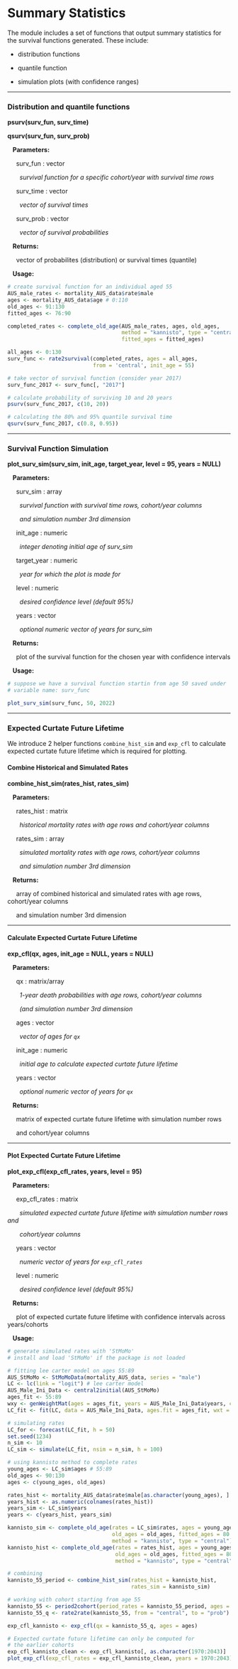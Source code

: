 # Summary Statistics

The module includes a set of functions that output summary statistics for the survival functions 
generated. These include: 

* distribution functions

* quantile function

* simulation plots (with confidence ranges)

---

### Distribution and quantile functions

**psurv(surv_fun, surv_time)**

**qsurv(surv_fun, surv_prob)**

&nbsp;&nbsp; **Parameters:**

&nbsp;&nbsp;&nbsp;&nbsp; surv_fun : vector

&nbsp;&nbsp;&nbsp;&nbsp;&nbsp;&nbsp; *survival function for a specific cohort/year with survival time rows*

&nbsp;&nbsp;&nbsp;&nbsp; surv_time : vector

&nbsp;&nbsp;&nbsp;&nbsp;&nbsp;&nbsp; *vector of survival times*

&nbsp;&nbsp;&nbsp;&nbsp; surv_prob : vector

&nbsp;&nbsp;&nbsp;&nbsp;&nbsp;&nbsp; *vector of survival probabilities*

&nbsp;&nbsp; **Returns:**

&nbsp;&nbsp;&nbsp;&nbsp; vector of probabilites (distribution) or survival times (quantile)

&nbsp;&nbsp; **Usage:**

```r
# create survival function for an individual aged 55
AUS_male_rates <- mortality_AUS_data$rate$male
ages <- mortality_AUS_data$age # 0:110
old_ages <- 91:130
fitted_ages <- 76:90

completed_rates <- complete_old_age(AUS_male_rates, ages, old_ages,
                                    method = "kannisto", type = "central",
                                    fitted_ages = fitted_ages)

all_ages <- 0:130
surv_func <- rate2survival(completed_rates, ages = all_ages,
                           from = 'central', init_age = 55)

# take vector of survival function (consider year 2017)
surv_func_2017 <- surv_func[, "2017"]

# calculate probability of surviving 10 and 20 years
psurv(surv_func_2017, c(10, 20))

# calculating the 80% and 95% quantile survival time
qsurv(surv_func_2017, c(0.8, 0.95))
```

---

### Survival Function Simulation

**plot_surv_sim(surv_sim, init_age, target_year, level = 95, years = NULL)**

&nbsp;&nbsp; **Parameters:**

&nbsp;&nbsp;&nbsp;&nbsp; surv_sim : array

&nbsp;&nbsp;&nbsp;&nbsp;&nbsp;&nbsp; *survival function with survival time rows, cohort/year columns*

&nbsp;&nbsp;&nbsp;&nbsp;&nbsp;&nbsp; *and simulation number 3rd dimension*

&nbsp;&nbsp;&nbsp;&nbsp; init_age : numeric

&nbsp;&nbsp;&nbsp;&nbsp;&nbsp;&nbsp; *integer denoting initial age of surv_sim*

&nbsp;&nbsp;&nbsp;&nbsp; target_year : numeric

&nbsp;&nbsp;&nbsp;&nbsp;&nbsp;&nbsp; *year for which the plot is made for*

&nbsp;&nbsp;&nbsp;&nbsp; level : numeric

&nbsp;&nbsp;&nbsp;&nbsp;&nbsp;&nbsp; *desired confidence level (default 95%)*

&nbsp;&nbsp;&nbsp;&nbsp; years : vector

&nbsp;&nbsp;&nbsp;&nbsp;&nbsp;&nbsp; *optional numeric vector of years for surv_sim*

&nbsp;&nbsp; **Returns:**

&nbsp;&nbsp;&nbsp;&nbsp; plot of the survival function for the chosen year with confidence intervals

&nbsp;&nbsp; **Usage:**

```r
# suppose we have a survival function startin from age 50 saved under 
# variable name: surv_func

plot_surv_sim(surv_func, 50, 2022)
```

---

### Expected Curtate Future Lifetime

We introduce 2 helper functions `combine_hist_sim` and `exp_cfl` to calculate expected curtate future lifetime
which is required for plotting.

#### Combine Historical and Simulated Rates

**combine_hist_sim(rates_hist, rates_sim)**

&nbsp;&nbsp; **Parameters:**

&nbsp;&nbsp;&nbsp;&nbsp; rates_hist : matrix

&nbsp;&nbsp;&nbsp;&nbsp;&nbsp;&nbsp; *historical mortality rates with age rows and cohort/year columns*

&nbsp;&nbsp;&nbsp;&nbsp; rates_sim : array

&nbsp;&nbsp;&nbsp;&nbsp;&nbsp;&nbsp; *simulated mortality rates with age rows, cohort/year columns*

&nbsp;&nbsp;&nbsp;&nbsp;&nbsp;&nbsp; *and simulation number 3rd dimension*

&nbsp;&nbsp; **Returns:**

&nbsp;&nbsp;&nbsp;&nbsp; array of combined historical and simulated rates with age rows, cohort/year columns

&nbsp;&nbsp;&nbsp;&nbsp; and simulation number 3rd dimension

---

#### Calculate Expected Curtate Future Lifetime

**exp_cfl(qx, ages, init_age = NULL, years = NULL)**

&nbsp;&nbsp; **Parameters:**

&nbsp;&nbsp;&nbsp;&nbsp; qx : matrix/array

&nbsp;&nbsp;&nbsp;&nbsp;&nbsp;&nbsp; *1-year death probabilities with age rows, cohort/year columns*

&nbsp;&nbsp;&nbsp;&nbsp;&nbsp;&nbsp; *(and simulation number 3rd dimension*

&nbsp;&nbsp;&nbsp;&nbsp; ages : vector

&nbsp;&nbsp;&nbsp;&nbsp;&nbsp;&nbsp; *vector of ages for `qx`*

&nbsp;&nbsp;&nbsp;&nbsp; init_age : numeric

&nbsp;&nbsp;&nbsp;&nbsp;&nbsp;&nbsp; *initial age to calculate expected curtate future lifetime*

&nbsp;&nbsp;&nbsp;&nbsp; years : vector

&nbsp;&nbsp;&nbsp;&nbsp;&nbsp;&nbsp; *optional numeric vector of years for `qx`*

&nbsp;&nbsp; **Returns:**

&nbsp;&nbsp;&nbsp;&nbsp; matrix of expected curtate future lifetime with simulation number rows

&nbsp;&nbsp;&nbsp;&nbsp; and cohort/year columns

---

#### Plot Expected Curtate Future Lifetime

**plot_exp_cfl(exp_cfl_rates, years, level = 95)**

&nbsp;&nbsp; **Parameters:**

&nbsp;&nbsp;&nbsp;&nbsp; exp_cfl_rates : matrix

&nbsp;&nbsp;&nbsp;&nbsp;&nbsp;&nbsp; *simulated expected curtate future lifetime with simulation number rows and*

&nbsp;&nbsp;&nbsp;&nbsp;&nbsp;&nbsp; *cohort/year columns*

&nbsp;&nbsp;&nbsp;&nbsp; years : vector

&nbsp;&nbsp;&nbsp;&nbsp;&nbsp;&nbsp; *numeric vector of years for `exp_cfl_rates`*

&nbsp;&nbsp;&nbsp;&nbsp; level : numeric

&nbsp;&nbsp;&nbsp;&nbsp;&nbsp;&nbsp; *desired confidence level (default 95%)*

&nbsp;&nbsp; **Returns:**

&nbsp;&nbsp;&nbsp;&nbsp; plot of expected curtate future lifetime with confidence intervals across years/cohorts

&nbsp;&nbsp; **Usage:**

```r
# generate simulated rates with 'StMoMo'
# install and load 'StMoMo' if the package is not loaded

# fitting lee carter model on ages 55:89
AUS_StMoMo <- StMoMoData(mortality_AUS_data, series = "male")
LC <- lc(link = "logit") # lee carter model
AUS_Male_Ini_Data <- central2initial(AUS_StMoMo)
ages_fit <- 55:89
wxy <- genWeightMat(ages = ages_fit, years = AUS_Male_Ini_Data$years, clip = 3)
LC_fit <- fit(LC, data = AUS_Male_Ini_Data, ages.fit = ages_fit, wxt = wxy)

# simulating rates
LC_for <- forecast(LC_fit, h = 50)
set.seed(1234)
n_sim <- 10
LC_sim <- simulate(LC_fit, nsim = n_sim, h = 100)

# using kannisto method to complete rates
young_ages <- LC_sim$ages # 55:89
old_ages <- 90:130
ages <- c(young_ages, old_ages)

rates_hist <- mortality_AUS_data$rate$male[as.character(young_ages), ]
years_hist <- as.numeric(colnames(rates_hist))
years_sim <- LC_sim$years
years <- c(years_hist, years_sim)

kannisto_sim <- complete_old_age(rates = LC_sim$rates, ages = young_ages,
                                 old_ages = old_ages, fitted_ages = 80:89,
                                 method = "kannisto", type = "central")
kannisto_hist <- complete_old_age(rates = rates_hist, ages = young_ages,
                                  old_ages = old_ages, fitted_ages = 80:89,
                                  method = "kannisto", type = "central")

# combining
kannisto_55_period <- combine_hist_sim(rates_hist = kannisto_hist,
                                       rates_sim = kannisto_sim)

# working with cohort starting from age 55
kannisto_55 <- period2cohort(period_rates = kannisto_55_period, ages = ages)
kannisto_55_q <- rate2rate(kannisto_55, from = "central", to = "prob")

exp_cfl_kannisto <- exp_cfl(qx = kannisto_55_q, ages = ages)

# Expected curtate future lifetime can only be computed for
# the earlier cohorts
exp_cfl_kannisto_clean <- exp_cfl_kannisto[, as.character(1970:2043)]
plot_exp_cfl(exp_cfl_rates = exp_cfl_kannisto_clean, years = 1970:2043)


```





















